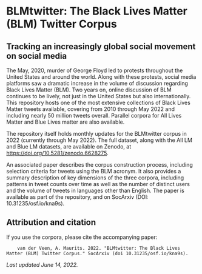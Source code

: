 # BLMtwitter: The Black Lives Matter (BLM) Twitter Corpus
## Tracking an increasingly global social movement on social media

The May, 2020, murder of George Floyd led to protests throughout the United States and around the world. Along with these protests, social media platforms saw a dramatic increase in the volume of discussion regarding Black Lives Matter (BLM). Two years on, online discussion of BLM continues to be lively, not just in the United States but also internationally. This repository hosts one of the most extensive collections of Black Lives Matter tweets available, covering from 2010 through May 2022 and including nearly 50 million tweets overall. Parallel corpora for All Lives Matter and Blue Lives matter are also available. 

The repository itself holds monthly updates for the BLMtwitter corpus in 2022 (currently through May 2022). The full dataset, along with the All LM and Blue LM datasets, are available on Zenodo, at https://doi.org/10.5281/zenodo.6628275. 

An associated paper describes the corpus construction process, including selection criteria for tweets using the BLM acronym. It also provides a summary description of key dimensions of the three corpora, including patterns in tweet counts over time as well as the number of distinct users and the volume of tweets in languages other than English. The paper is available as part of the repository, and on SocArxiv (DOI: 10.31235/osf.io/kna9s).

  
## Attribution and citation
  
If you use the corpora, please cite the accompanying paper:

        van der Veen, A. Maurits. 2022. "BLMtwitter: The Black Lives Matter (BLM) Twitter Corpus." SocArxiv (doi 10.31235/osf.io/kna9s).
  
_Last updated June 14, 2022._

